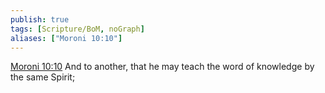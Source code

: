 ```yaml
---
publish: true
tags: [Scripture/BoM, noGraph]
aliases: ["Moroni 10:10"]
---
```

[Moroni 10:10](https://churchofjesuschrist.org/study/scriptures/bofm/moro/10?lang=eng&id=p10#p10) And to another, that he may teach the word of knowledge by the same Spirit;
